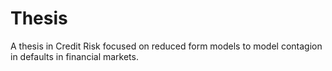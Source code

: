 # Thesis
A thesis in Credit Risk focused on reduced form models to model contagion in defaults in financial markets. 
